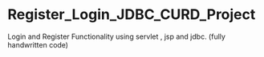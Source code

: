 # Register_Login_JDBC_CURD_Project
Login and Register Functionality using servlet , jsp and jdbc. (fully handwritten code)
